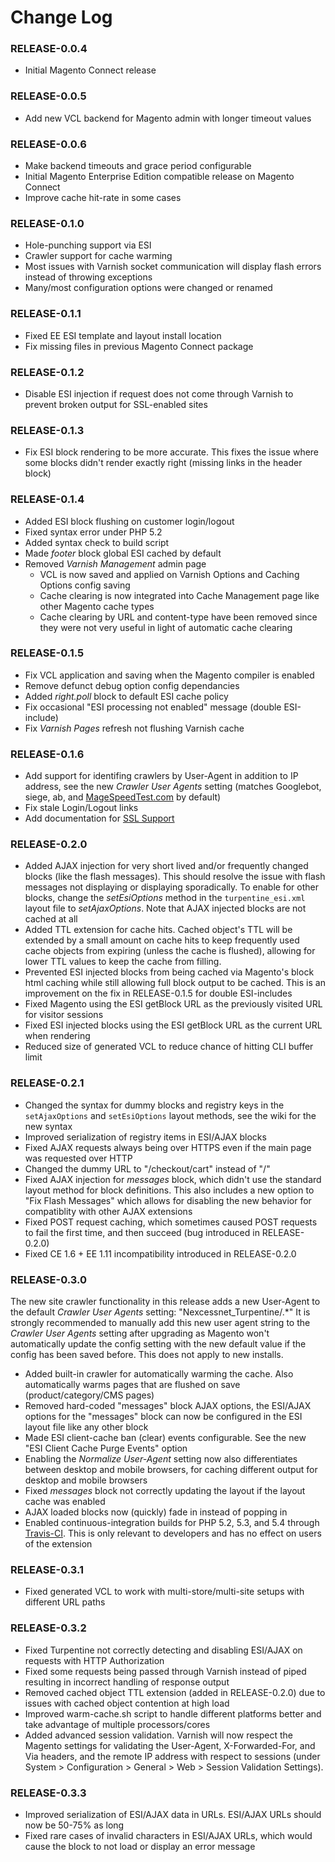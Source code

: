 # Change Log

### RELEASE-0.0.4

  * Initial Magento Connect release

### RELEASE-0.0.5


  * Add new VCL backend for Magento admin with longer timeout values

### RELEASE-0.0.6

  * Make backend timeouts and grace period configurable
  * Initial Magento Enterprise Edition compatible release on Magento Connect
  * Improve cache hit-rate in some cases

### RELEASE-0.1.0

  * Hole-punching support via ESI
  * Crawler support for cache warming
  * Most issues with Varnish socket communication will display flash errors
  instead of throwing exceptions
  * Many/most configuration options were changed or renamed

### RELEASE-0.1.1

  * Fixed EE ESI template and layout install location
  * Fix missing files in previous Magento Connect package

### RELEASE-0.1.2

  * Disable ESI injection if request does not come through Varnish to prevent
  broken output for SSL-enabled sites

### RELEASE-0.1.3

  * Fix ESI block rendering to be more accurate. This fixes the issue where some
  blocks didn't render exactly right (missing links in the header block)

### RELEASE-0.1.4

  * Added ESI block flushing on customer login/logout
  * Fixed syntax error under PHP 5.2
  * Added syntax check to build script
  * Made *footer* block global ESI cached by default
  * Removed *Varnish Management* admin page
    * VCL is now saved and applied on Varnish Options and Caching Options config
    saving
    * Cache clearing is now integrated into Cache Management page like other Magento
    cache types
    * Cache clearing by URL and content-type have been removed since they were
    not very useful in light of automatic cache clearing

### RELEASE-0.1.5

  * Fix VCL application and saving when the Magento compiler is enabled
  * Remove defunct debug option config dependancies
  * Added *right.poll* block to default ESI cache policy
  * Fix occasional "ESI processing not enabled" message (double ESI-include)
  * Fix *Varnish Pages* refresh not flushing Varnish cache

### RELEASE-0.1.6

  * Add support for identifing crawlers by User-Agent in addition to IP address,
  see the new *Crawler User Agents* setting (matches Googlebot, siege, ab, and
  [MageSpeedTest.com](http://www.magespeedtest.com/) by default)
  * Fix stale Login/Logout links
  * Add documentation for [SSL Support](https://github.com/nexcess/magento-turpentine/wiki/SSL_Support)

### RELEASE-0.2.0

  * Added AJAX injection for very short lived and/or frequently changed blocks
  (like the flash messages). This should resolve the issue with flash messages
  not displaying or displaying sporadically. To enable for other blocks, change
  the *setEsiOptions* method in the ``turpentine_esi.xml`` layout file to
  *setAjaxOptions*. Note that AJAX injected blocks are not cached at all
  * Added TTL extension for cache hits. Cached object's TTL will be extended by a
  small amount on cache hits to keep frequently used cache objects from expiring
  (unless the cache is flushed), allowing for lower TTL values to keep the cache
  from filling.
  * Prevented ESI injected blocks from being cached via Magento's block html
  caching while still allowing full block output to be cached. This is an
  improvement on the fix in RELEASE-0.1.5 for double ESI-includes
  * Fixed Magento using the ESI getBlock URL as the previously visited URL for
  visitor sessions
  * Fixed ESI injected blocks using the ESI getBlock URL as the current URL
  when rendering
  * Reduced size of generated VCL to reduce chance of hitting CLI buffer limit

### RELEASE-0.2.1

  * Changed the syntax for dummy blocks and registry keys in the ``setAjaxOptions``
  and ``setEsiOptions`` layout methods, see the wiki for the new syntax
  * Improved serialization of registry items in ESI/AJAX blocks
  * Fixed AJAX requests always being over HTTPS even if the main page was
  requested over HTTP
  * Changed the dummy URL to "/checkout/cart" instead of "/"
  * Fixed AJAX injection for *messages* block, which didn't use the standard
  layout method for block definitions. This also includes a new option to
  "Fix Flash Messages" which allows for disabling the new behavior for compatiblity
  with other AJAX extensions
  * Fixed POST request caching, which sometimes caused POST requests to fail the
  first time, and then succeed (bug introduced in RELEASE-0.2.0)
  * Fixed CE 1.6 + EE 1.11 incompatibility introduced in RELEASE-0.2.0

### RELEASE-0.3.0

The new site crawler functionality in this release adds a new User-Agent to the
default *Crawler User Agents* setting: "Nexcessnet_Turpentine/.*"
It is strongly recommended to manually add this new user agent string to the
*Crawler User Agents* setting after upgrading as Magento won't automatically
update the config setting with the new default value if the config has been
saved before.
This does not apply to new installs.

  * Added built-in crawler for automatically warming the cache. Also automatically
  warms pages that are flushed on save (product/category/CMS pages)
  * Removed hard-coded "messages" block AJAX options, the ESI/AJAX options for
  the "messages" block can now be configured in the ESI layout file like any
  other block
  * Made ESI client-cache ban (clear) events configurable. See the new "ESI
  Client Cache Purge Events" option
  * Enabling the *Normalize User-Agent* setting now also differentiates between
  desktop and mobile browsers, for caching different output for desktop and mobile
  browsers
  * Fixed *messages* block not correctly updating the layout if the layout cache
  was enabled
  * AJAX loaded blocks now (quickly) fade in instead of popping in
  * Enabled continuous-integration builds for PHP 5.2, 5.3, and 5.4 through
  [Travis-CI](https://travis-ci.org/nexcess/magento-turpentine). This is only
  relevant to developers and has no effect on users of the extension

### RELEASE-0.3.1

  * Fixed generated VCL to work with multi-store/multi-site setups with different
  URL paths

### RELEASE-0.3.2

  * Fixed Turpentine not correctly detecting and disabling ESI/AJAX on requests
  with HTTP Authorization
  * Fixed some requests being passed through Varnish instead of piped resulting
  in incorrect handling of response output
  * Removed cached object TTL extension (added in RELEASE-0.2.0) due to issues
  with cached object contention at high load
  * Improved warm-cache.sh script to handle different platforms better and
  take advantage of multiple processors/cores
  * Added advanced session validation. Varnish will now respect the Magento settings
  for validating the User-Agent, X-Forwarded-For, and Via headers, and the remote
  IP address with respect to sessions (under System > Configuration > General >
  Web > Session Validation Settings).

### RELEASE-0.3.3

  * Improved serialization of ESI/AJAX data in URLs. ESI/AJAX URLs should now be
  50-75% as long
  * Fixed rare cases of invalid characters in ESI/AJAX URLs, which would cause
  the block to not load or display an error message
